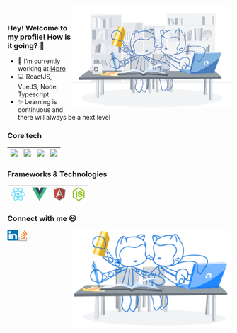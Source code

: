 <!-- <img align="left" src="https://raw.githubusercontent.com/wdrik/wdrik/master/images/hero-octocats.svg" width="auto"/>

<img align="left" src="https://raw.githubusercontent.com/wdrik/wdrik/master/images/education.svg" width="auto"/> -->

<img align="right" src="https://raw.githubusercontent.com/wdrik/wdrik/master/images/education-drawing.svg" width="360"/>

<br/>

### Hey! Welcome to my profile! How is it going? 👋

- 🚀 I’m currently working at [i4pro](http://www.i4pro.com.br/)
- 💻 ReactJS, VueJS, Node, Typescript
- ✨ Learning is continuous and there will always be a next level

### Core tech

| <img height="30" src="https://github.com/alvarosaburido/alvarosaburido/blob/master/icons/html5.png?raw=true"> | <img height="30" src="https://github.com/alvarosaburido/alvarosaburido/blob/master/icons/css.png?raw=true"> | <img height="30" src="https://github.com/alvarosaburido/alvarosaburido/blob/master/icons/javascript.png?raw=true"> | <img height="30" src="https://github.com/alvarosaburido/alvarosaburido/blob/master/icons/typescript.png?raw=true"> |
| ------------------------------------------------------------------------------------------------------------- | ----------------------------------------------------------------------------------------------------------- | ------------------------------------------------------------------------------------------------------------------ | ------------------------------------------------------------------------------------------------------------------ |


### Frameworks & Technologies

| <img height="30" src="https://raw.githubusercontent.com/wdrik/wdrik/master/images/react.png?raw=true"> | <img height="30" src="https://raw.githubusercontent.com/wdrik/wdrik/master/images/vue.png?raw=true"> | <img height="30" src="https://raw.githubusercontent.com/wdrik/wdrik/master/images/angular.png?raw=true"> | <img height="30" src="https://raw.githubusercontent.com/wdrik/wdrik/master/images/node.png?raw=true"> |
| ------------------------------------------------------------------------------------------------------ | ---------------------------------------------------------------------------------------------------- | -------------------------------------------------------------------------------------------------------- | ----------------------------------------------------------------------------------------------------- |


### Connect with me :smiley:

<a href="https://www.linkedin.com/in/iorgen-wildrik-aa0270132" target="_blank">
  <img align="left" alt="Iorgen Wildrik Linkdin" width="24px" src="https://raw.githubusercontent.com/wdrik/wdrik/master/images/linkedin.svg" />
</a>

<a href="https://pt.stackoverflow.com/users/33784/wdrik" target="_blank">
  <img align="left" alt="Iorgen Wildrik Linkdin" width="22px" src="https://raw.githubusercontent.com/wdrik/wdrik/master/images/stackoverflow.png" />
</a>

<img align="right" src="https://raw.githubusercontent.com/wdrik/wdrik/master/images/education.svg" width="360"/>

<!--
**wdrik/wdrik** is a ✨ _special_ ✨ repository because its `README.md` (this file) appears on your GitHub profile.

Here are some ideas to get you started:

- 🔭 I’m currently working on ...
- 🌱 I’m currently learning ...
- 👯 I’m looking to collaborate on ...
- 🤔 I’m looking for help with ...
- 💬 Ask me about ...
- 📫 How to reach me: ...
- 😄 Pronouns: ...
- ⚡ Fun fact: ...
-->
